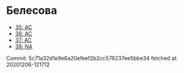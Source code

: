 # Белесова
- [35: AC](35.md)
- [36: AC](36.md)
- [37: AC](37.md)
- [38: NA](38.md)

Commit: 5c71a32d1e9e6a20efeef2b2cc576237ee5bbe34
 fetched at: 20201206-121712
